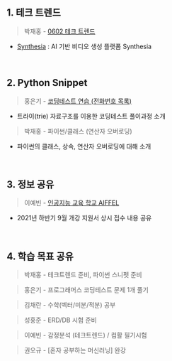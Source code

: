 ## 1. 테크 트렌드

> 박재홍 - [0602 테크 트렌드](https://docs.google.com/document/d/13gzqAOINhNtAMMlULd8JQidMWyDFkNGq97ubg9h5yTA/edit#heading=h.4dync6dnsp1z)
  - [Synthesia](https://www.synthesia.io/) : AI 기반 비디오 생성 플랫폼 Synthesia

&nbsp;



## 2. Python Snippet

> 홍은기 - [코딩테스트 연습 (전화번호 목록)](https://programmers.co.kr/learn/courses/30/lessons/42577)
  - 트라이(trie) 자료구조를 이용한 코딩테스트 풀이과정 소개
> 박재홍 - 파이썬/클래스 (연산자 오버로딩)
  - 파이썬의 클래스, 상속, 연산자 오버로딩에 대해 소개

&nbsp;



## 3. 정보 공유

> 이예빈 - [인공지능 교육 학교 AIFFEL](https://aiffel.io/aiffel-dj/)
  - 2021년 하반기 9월 개강 지원서 상시 접수 내용 공유


&nbsp;



## 4. 학습 목표 공유

> 박재홍 - 테크트렌드 준비, 파이썬 스니펫 준비

> 홍은기 - 프로그래머스 코딩테스트 문제 1개 풀기

> 김채란 - 수학(벡터/미분/적분) 공부

> 성홍준 - ERD/DB 시험 준비

> 이예빈 - 감정분석 (테크트렌드) / 컴활 필기시험

> 권오규 - [혼자 공부하는 머신러닝] 완강
